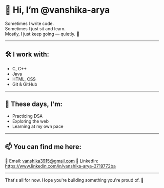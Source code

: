 # 👋 Hi, I’m @vanshika-arya

Sometimes I write code.  
Sometimes I just sit and learn.  
Mostly, I just keep going — quietly. 🤍

----

## 🛠 I work with:
- C, C++
- Java
- HTML, CSS
- Git & GitHub

----

## 🌱 These days, I'm:
- Practicing DSA
- Exploring the web
- Learning at my own pace

----

## 📫 You can find me here:
📧 Email: vanshika3915@gmail.com 
🔗 LinkedIn: https://www.linkedin.com/in/vanshika-arya-3719772ba

----

That's all for now. Hope you're building something you're proud of. 🌸
